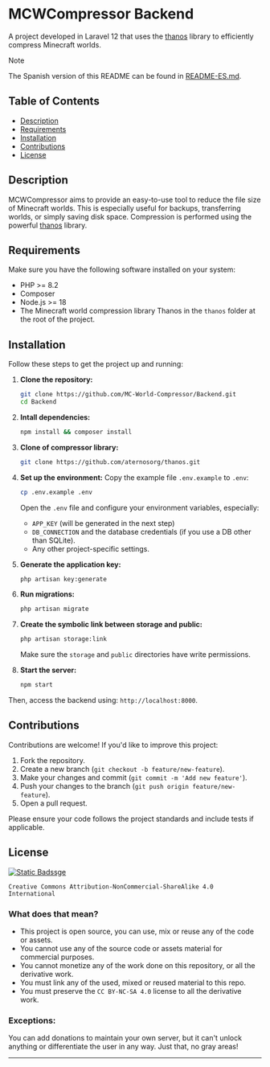 # MCWCompressor Backend

A project developed in Laravel 12 that uses the [thanos](https://github.com/aternosorg/thanos) library to efficiently compress Minecraft worlds.

> [!NOTE]
> The Spanish version of this README can be found in [README-ES.md](/README-ES.md).

## Table of Contents

- [Description](#description)
- [Requirements](#requirements)
- [Installation](#installation)
- [Contributions](#contributions)
- [License](#license)

## Description

MCWCompressor aims to provide an easy-to-use tool to reduce the file size of Minecraft worlds. This is especially useful for backups, transferring worlds, or simply saving disk space. Compression is performed using the powerful [thanos](https://github.com/aternosorg/thanos) library.

## Requirements

Make sure you have the following software installed on your system:

- PHP >= 8.2
- Composer
- Node.js >= 18
- The Minecraft world compression library Thanos in the `thanos` folder at the root of the project.

## Installation

Follow these steps to get the project up and running:

1.  **Clone the repository:**
    ```bash
    git clone https://github.com/MC-World-Compressor/Backend.git
    cd Backend
    ```

2.  **Intall dependencies:**
    ```bash
    npm install && composer install
    ```

3.  **Clone of compressor library:**
    ```bash
    git clone https://github.com/aternosorg/thanos.git
    ```

4.  **Set up the environment:**
    Copy the example file `.env.example` to `.env`:
    ```bash
    cp .env.example .env
    ```
    Open the `.env` file and configure your environment variables, especially:
    - `APP_KEY` (will be generated in the next step)
    - `DB_CONNECTION` and the database credentials (if you use a DB other than SQLite).
    - Any other project-specific settings.

5.  **Generate the application key:**
    ```bash
    php artisan key:generate
    ```

6.  **Run migrations:**
    ```bash
    php artisan migrate
    ```

9.  **Create the symbolic link between storage and public:**
    ```bash
    php artisan storage:link
    ```
    Make sure the `storage` and `public` directories have write permissions.

10. **Start the server:**
    ```bash
    npm start
    ```
   Then, access the backend using: `http://localhost:8000`.

## Contributions

Contributions are welcome! If you'd like to improve this project:
1. Fork the repository.
2. Create a new branch (`git checkout -b feature/new-feature`).
3. Make your changes and commit (`git commit -m 'Add new feature'`).
4. Push your changes to the branch (`git push origin feature/new-feature`).
5. Open a pull request.

Please ensure your code follows the project standards and include tests if applicable.

## License
[![Static Badssge](https://img.shields.io/badge/CC_BY--NC--SA_4.0-blue?style=for-the-badge&color=gray)](/LICENSE)

`Creative Commons Attribution-NonCommercial-ShareAlike 4.0 International`

### What does that mean?

- This project is open source, you can use, mix or reuse any of the code or assets.
- You cannot use any of the source code or assets material for commercial purposes.
- You cannot monetize any of the work done on this repository, or all the derivative work.
- You must link any of the used, mixed or reused material to this repo.
- You must preserve the `CC BY-NC-SA 4.0` license to all the derivative work.


### Exceptions:

You can add donations to maintain your own server, but it can't unlock anything or differentiate the user in any way. Just that, no gray areas!

---